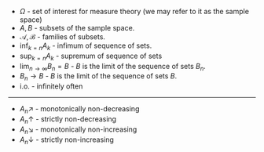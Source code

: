 * $\Omega$ - set of interest for measure theory (we may refer to it as the sample space)
* $A,B$ - subsets of the sample space.
* $\mathcal{A},\mathcal{B}$ - families of subsets.
* $\inf_{k=n} A_k$  - infimum of sequence of sets.
* $\sup_{k=n}A_k$ - supremum of sequence of sets
* $\lim_{n\to\infty} B_n = B$ - $B$ is the limit of the sequence of sets $B_n$. 
* $B_n\to B$ - $B$ is the limit of the sequence of sets $B$.
* $\text{ i.o.}$ - infinitely often
***
* $A_n\nearrow$ - monotonically non-decreasing
* $A_n\uparrow$ - strictly non-decreasing
* $A_n\searrow$ - monotonically non-increasing
* $A_n\downarrow$ - strictly non-increasing